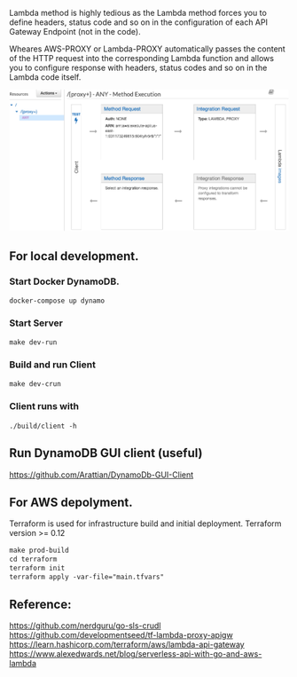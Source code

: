 Lambda method is highly tedious as the Lambda method forces you to define headers, status code and so on in the configuration of each API Gateway Endpoint (not in the code).

Wheares AWS-PROXY or Lambda-PROXY automatically passes the content of the HTTP request into the corresponding Lambda function and allows you to configure response with headers, status codes and so on in the Lambda code itself.

![AWS Proxy](img/aws_proxy_method.png)

## For local development.

### Start Docker DynamoDB.

```
docker-compose up dynamo
```

### Start Server

```
make dev-run
```

### Build and run Client

```
make dev-crun
```

### Client runs with

```
./build/client -h
```

## Run DynamoDB GUI client (useful)

https://github.com/Arattian/DynamoDb-GUI-Client

## For AWS depolyment.

Terraform is used for infrastructure build and initial deployment.
Terraform version >= 0.12

```
make prod-build
cd terraform
terraform init
terraform apply -var-file="main.tfvars"
```

## Reference:

https://github.com/nerdguru/go-sls-crudl
https://github.com/developmentseed/tf-lambda-proxy-apigw
https://learn.hashicorp.com/terraform/aws/lambda-api-gateway
https://www.alexedwards.net/blog/serverless-api-with-go-and-aws-lambda
